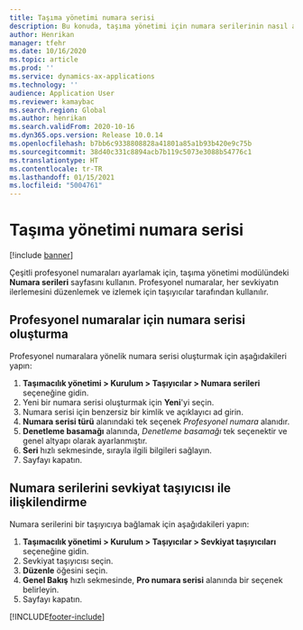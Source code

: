 ```yaml
---
title: Taşıma yönetimi numara serisi
description: Bu konuda, taşıma yönetimi için numara serilerinin nasıl ayarlanacağı açıklanmaktadır.
author: Henrikan
manager: tfehr
ms.date: 10/16/2020
ms.topic: article
ms.prod: ''
ms.service: dynamics-ax-applications
ms.technology: ''
audience: Application User
ms.reviewer: kamaybac
ms.search.region: Global
ms.author: henrikan
ms.search.validFrom: 2020-10-16
ms.dyn365.ops.version: Release 10.0.14
ms.openlocfilehash: b7bb6c9338808828a41801a85a1b93b420e9c75b
ms.sourcegitcommit: 38d40c331c8894acb7b119c5073e3088b54776c1
ms.translationtype: HT
ms.contentlocale: tr-TR
ms.lasthandoff: 01/15/2021
ms.locfileid: "5004761"
---
```

# <a name="transportation-management-number-sequence"></a>Taşıma yönetimi numara serisi

[!include [banner](../includes/banner.md)]

Çeşitli profesyonel numaraları ayarlamak için, taşıma yönetimi modülündeki **Numara serileri** sayfasını kullanın. Profesyonel numaralar, her sevkiyatın ilerlemesini düzenlemek ve izlemek için taşıyıcılar tarafından kullanılır.

## <a name="create-a-number-sequence-for-a-pro-number"></a>Profesyonel numaralar için numara serisi oluşturma

Profesyonel numaralara yönelik numara serisi oluşturmak için aşağıdakileri yapın:

1. **Taşımacılık yönetimi \> Kurulum \> Taşıyıcılar \> Numara serileri** seçeneğine gidin.
1. Yeni bir numara serisi oluşturmak için **Yeni**'yi seçin.
1. Numara serisi için benzersiz bir kimlik ve açıklayıcı ad girin.
1. **Numara serisi türü** alanındaki tek seçenek *Profesyonel numara* alanıdır.
1. **Denetleme basamağı** alanında, *Denetleme basamağı* tek seçenektir ve genel altyapı olarak ayarlanmıştır.
1. **Seri** hızlı sekmesinde, sırayla ilgili bilgileri sağlayın.
1. Sayfayı kapatın.

## <a name="link-a-number-sequence-to-a-shipping-carrier"></a>Numara serilerini sevkiyat taşıyıcısı ile ilişkilendirme

Numara serilerini bir taşıyıcıya bağlamak için aşağıdakileri yapın:

1. **Taşımacılık yönetimi \> Kurulum \> Taşıyıcılar \> Sevkiyat taşıyıcıları** seçeneğine gidin.
1. Sevkiyat taşıyıcısı seçin.
1. **Düzenle** öğesini seçin.
1. **Genel Bakış** hızlı sekmesinde, **Pro numara serisi** alanında bir seçenek belirleyin.
1. Sayfayı kapatın.


[!INCLUDE[footer-include](../../includes/footer-banner.md)]